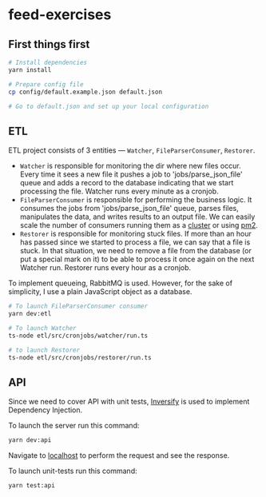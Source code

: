 # feed-exercises

## First things first

```sh
# Install dependencies
yarn install

# Prepare config file
cp config/default.example.json default.json

# Go to default.json and set up your local configuration
```

## ETL

ETL project consists of 3 entities — `Watcher`, `FileParserConsumer`, `Restorer`.

* `Watcher` is responsible for monitoring the dir where new files occur. Every time it sees a new file it pushes a job to 'jobs/parse_json_file' queue and adds a record to the database indicating that we start processing the file. Watcher runs every minute as a cronjob.
* `FileParserConsumer` is responsible for performing the business logic. It consumes the jobs from 'jobs/parse_json_file' queue, parses files, manipulates the data, and writes results to an output file. We can easily scale the number of consumers running them as a [cluster](https://nodejs.org/api/cluster.html) or using [pm2](https://www.npmjs.com/package/pm2).
* `Restorer` is responsible for monitoring stuck files. If more than an hour has passed since we started to process a file, we can say that a file is stuck. In that situation, we need to remove a file from the database (or put a special mark on it) to be able to process it once again on the next Watcher run. Restorer runs every hour as a cronjob.

To implement queueing, RabbitMQ is used. However, for the sake of simplicity, I use a plain JavaScript object as a database.

```sh
# To launch FileParserConsumer consumer
yarn dev:etl

# To launch Watcher
ts-node etl/src/cronjobs/watcher/run.ts

# to launch Restorer
ts-node etl/src/cronjobs/restorer/run.ts
```

## API

Since we need to cover API with unit tests, [Inversify](https://github.com/inversify/InversifyJS) is used to implement Dependency Injection.

To launch the server run this command:
```sh
yarn dev:api
```

Navigate to [localhost](http://localhost:8080/api/posts/23846232401280675) to perform the request and see the response.


To launch unit-tests run this command:
```sh
yarn test:api
```
